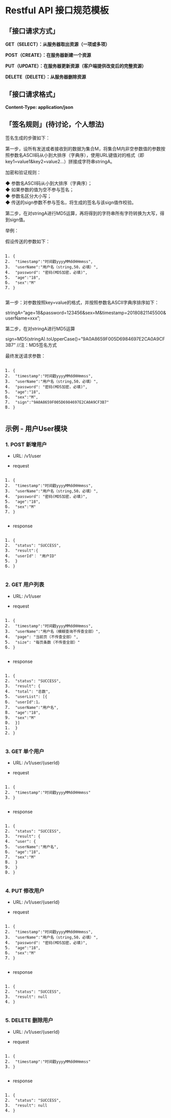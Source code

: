 <!DOCTYPE html> <html lang="zh"> <head> <meta charset="utf-8"/> <link rel="shortcut icon" href="http://www.mdeditor.com/images/logos/favicon.ico" type="image/x-icon"/> </head> <body><h1 id="h1-restful-api-"><a name="Restful API 接口规范模板" class="reference-link"></a><span class="header-link octicon octicon-link"></span>Restful API 接口规范模板</h1><h2 id="h2--"><a name="「接口请求方式」" class="reference-link"></a><span class="header-link octicon octicon-link"></span>「接口请求方式」</h2><p><strong>GET（SELECT）：从服务器取出资源（一项或多项）</strong></p> <p><strong>POST（CREATE）：在服务器新建一个资源</strong></p> <p><strong>PUT（UPDATE）：在服务器更新资源（客户端提供改变后的完整资源）</strong></p> <p><strong>DELETE（DELETE）：从服务器删除资源</strong></p> <h2 id="h2--"><a name="「接口请求格式」" class="reference-link"></a><span class="header-link octicon octicon-link"></span>「接口请求格式」</h2><p><strong>Content-Type: application/json</strong></p> <h2 id="h2--"><a name="「签名规则」(待讨论，个人想法)" class="reference-link"></a><span class="header-link octicon octicon-link"></span>「签名规则」(待讨论，个人想法)</h2><p>签名生成的步骤如下：</p> <p>第一步，设所有发送或者接收到的数据为集合M，将集合M内非空参数值的参数按照参数名ASCII码从小到大排序（字典序），使用URL键值对的格式（即key1=value1&amp;key2=value2…）拼接成字符串stringA。</p> <p>加密和验证规则：</p> <p>◆ 参数名ASCII码从小到大排序（字典序）；<br>◆ 如果参数的值为空不参与签名；<br>◆ 参数名区分大小写；<br>◆ 传送的sign参数不参与签名，将生成的签名与该sign值作校验。 </p><p>第二步，在对stringA进行MD5运算，再将得到的字符串所有字符转换为大写，得到sign值。</p> <p>举例：</p> <p>假设传送的参数如下：</p> <pre class="prettyprint linenums prettyprinted" style=""><ol class="linenums"><li class="L0"><code class="lang-json"><span class="pun">{</span></code></li><li class="L1"><code class="lang-json"><span class="pln"> </span><span class="str">"timestamp"</span><span class="pun">:</span><span class="str">"时间戳yyyyMMddHHmmss"</span><span class="pun">,</span></code></li><li class="L2"><code class="lang-json"><span class="pln"> </span><span class="str">"userName"</span><span class="pun">:</span><span class="str">"用户名（string,50，必填）"</span><span class="pun">,</span></code></li><li class="L3"><code class="lang-json"><span class="pln"> </span><span class="str">"password"</span><span class="pun">:</span><span class="pln"> </span><span class="str">"密码(MD5加密，必填)"</span><span class="pun">,</span></code></li><li class="L4"><code class="lang-json"><span class="pln"> </span><span class="str">"age"</span><span class="pun">:</span><span class="str">"18"</span><span class="pun">,</span></code></li><li class="L5"><code class="lang-json"><span class="pln"> </span><span class="str">"sex"</span><span class="pun">:</span><span class="str">"M"</span></code></li><li class="L6"><code class="lang-json"><span class="pun">}</span></code></li></ol></pre> <p>第一步：对参数按照key=value的格式，并按照参数名ASCII字典序排序如下：</p> <p>stringA=”age=18&amp;password=123456&amp;sex=M&amp;timestamp=20180821145500&amp;userName=xxx”;</p> <p>第二步，在对stringA进行MD5运算</p> <p>sign=MD5(stringA).toUpperCase()=”9A0A8659F005D6984697E2CA0A9CF3B7” //注：MD5签名方式</p> <p>最终发送请求参数：</p> <pre class="prettyprint linenums prettyprinted" style=""><ol class="linenums"><li class="L0"><code class="lang-json"><span class="pun">{</span></code></li><li class="L1"><code class="lang-json"><span class="pln"> </span><span class="str">"timestamp"</span><span class="pun">:</span><span class="str">"时间戳yyyyMMddHHmmss"</span><span class="pun">,</span></code></li><li class="L2"><code class="lang-json"><span class="pln"> </span><span class="str">"userName"</span><span class="pun">:</span><span class="str">"用户名（string,50，必填）"</span><span class="pun">,</span></code></li><li class="L3"><code class="lang-json"><span class="pln"> </span><span class="str">"password"</span><span class="pun">:</span><span class="pln"> </span><span class="str">"密码(MD5加密，必填)"</span><span class="pun">,</span></code></li><li class="L4"><code class="lang-json"><span class="pln"> </span><span class="str">"age"</span><span class="pun">:</span><span class="str">"18"</span><span class="pun">,</span></code></li><li class="L5"><code class="lang-json"><span class="pln"> </span><span class="str">"sex"</span><span class="pun">:</span><span class="str">"M"</span><span class="pun">,</span></code></li><li class="L6"><code class="lang-json"><span class="pln"> </span><span class="str">"sign"</span><span class="pun">:</span><span class="str">"9A0A8659F005D6984697E2CA0A9CF3B7"</span></code></li><li class="L7"><code class="lang-json"><span class="pun">}</span></code></li></ol></pre> <h2 id="h2--user-"><a name="示例 - 用户User模块" class="reference-link"></a><span class="header-link octicon octicon-link"></span>示例 - 用户User模块</h2><h3 id="h3-1-post-"><a name="1. POST 新增用户" class="reference-link"></a><span class="header-link octicon octicon-link"></span>1. POST 新增用户</h3><ul> <li><p>URL: /v1/user</p> </li><li><p>request</p> </li></ul> <pre class="prettyprint linenums prettyprinted" style=""><ol class="linenums"><li class="L0"><code class="lang-json"><span class="pun">{</span></code></li><li class="L1"><code class="lang-json"><span class="pln"> </span><span class="str">"timestamp"</span><span class="pun">:</span><span class="str">"时间戳yyyyMMddHHmmss"</span><span class="pun">,</span></code></li><li class="L2"><code class="lang-json"><span class="pln"> </span><span class="str">"userName"</span><span class="pun">:</span><span class="str">"用户名（string,50，必填）"</span><span class="pun">,</span></code></li><li class="L3"><code class="lang-json"><span class="pln"> </span><span class="str">"password"</span><span class="pun">:</span><span class="pln"> </span><span class="str">"密码(MD5加密，必填)"</span><span class="pun">,</span></code></li><li class="L4"><code class="lang-json"><span class="pln"> </span><span class="str">"age"</span><span class="pun">:</span><span class="str">"18"</span><span class="pun">,</span></code></li><li class="L5"><code class="lang-json"><span class="pln"> </span><span class="str">"sex"</span><span class="pun">:</span><span class="str">"M"</span></code></li><li class="L6"><code class="lang-json"><span class="pun">}</span></code></li></ol></pre> <ul> <li>response</li></ul> <pre class="prettyprint linenums prettyprinted" style=""><ol class="linenums"><li class="L0"><code class="lang-json"><span class="pun">{</span></code></li><li class="L1"><code class="lang-json"><span class="pln"> </span><span class="str">"status"</span><span class="pun">:</span><span class="pln"> </span><span class="str">"SUCCESS"</span><span class="pun">,</span></code></li><li class="L2"><code class="lang-json"><span class="pln"> </span><span class="str">"result"</span><span class="pun">:{</span></code></li><li class="L3"><code class="lang-json"><span class="pln"> </span><span class="str">"userId"</span><span class="pun">：</span><span class="pln"> </span><span class="str">"用户ID"</span></code></li><li class="L4"><code class="lang-json"><span class="pln"> </span><span class="pun">}</span></code></li><li class="L5"><code class="lang-json"><span class="pun">}</span></code></li></ol></pre> <h3 id="h3-2-get-"><a name="2. GET 用户列表" class="reference-link"></a><span class="header-link octicon octicon-link"></span>2. GET 用户列表</h3><ul> <li><p>URL: /v1/user</p> </li><li><p>request</p> </li></ul> <pre class="prettyprint linenums prettyprinted" style=""><ol class="linenums"><li class="L0"><code class="lang-json"><span class="pun">{</span></code></li><li class="L1"><code class="lang-json"><span class="pln"> </span><span class="str">"timestamp"</span><span class="pun">:</span><span class="str">"时间戳yyyyMMddHHmmss"</span><span class="pun">,</span></code></li><li class="L2"><code class="lang-json"><span class="pln"> </span><span class="str">"userName"</span><span class="pun">:</span><span class="str">"用户名（模糊查询不传查全部）"</span><span class="pun">,</span></code></li><li class="L3"><code class="lang-json"><span class="pln"> </span><span class="str">"page"</span><span class="pun">:</span><span class="pln"> </span><span class="str">"当前页（不传查全部）"</span><span class="pun">,</span></code></li><li class="L4"><code class="lang-json"><span class="pln"> </span><span class="str">"size"</span><span class="pun">:</span><span class="pln"> </span><span class="str">"每页条数（不传查全部）"</span></code></li><li class="L5"><code class="lang-json"><span class="pun">}</span></code></li></ol></pre> <ul> <li>response</li></ul> <pre class="prettyprint linenums prettyprinted" style=""><ol class="linenums"><li class="L0"><code class="lang-json"><span class="pun">{</span></code></li><li class="L1"><code class="lang-json"><span class="pln"> </span><span class="str">"status"</span><span class="pun">:</span><span class="pln"> </span><span class="str">"SUCCESS"</span><span class="pun">,</span></code></li><li class="L2"><code class="lang-json"><span class="pln"> </span><span class="str">"result"</span><span class="pun">:</span><span class="pln"> </span><span class="pun">{</span></code></li><li class="L3"><code class="lang-json"><span class="pln"> </span><span class="str">"total"</span><span class="pun">:</span><span class="pln"> </span><span class="str">"总数"</span><span class="pun">,</span></code></li><li class="L4"><code class="lang-json"><span class="pln"> </span><span class="str">"userList"</span><span class="pun">:</span><span class="pln"> </span><span class="pun">[{</span></code></li><li class="L5"><code class="lang-json"><span class="pln"> </span><span class="str">"userId"</span><span class="pun">:</span><span class="lit">1</span><span class="pun">，</span></code></li><li class="L6"><code class="lang-json"><span class="pln"> </span><span class="str">"userName"</span><span class="pun">:</span><span class="str">"用户名"</span><span class="pun">,</span></code></li><li class="L7"><code class="lang-json"><span class="pln"> </span><span class="str">"age"</span><span class="pun">:</span><span class="str">"18"</span><span class="pun">,</span></code></li><li class="L8"><code class="lang-json"><span class="pln"> </span><span class="str">"sex"</span><span class="pun">:</span><span class="str">"M"</span></code></li><li class="L9"><code class="lang-json"><span class="pln"> </span><span class="pun">}]</span></code></li><li class="L0"><code class="lang-json"><span class="pln"> </span><span class="pun">}</span></code></li><li class="L1"><code class="lang-json"><span class="pun">}</span></code></li></ol></pre> <h3 id="h3-3-get-"><a name="3. GET 单个用户" class="reference-link"></a><span class="header-link octicon octicon-link"></span>3. GET 单个用户</h3><ul> <li><p>URL: /v1/user/{userId}</p> </li><li><p>request</p> </li></ul> <pre class="prettyprint linenums prettyprinted" style=""><ol class="linenums"><li class="L0"><code class="lang-json"><span class="pun">{</span></code></li><li class="L1"><code class="lang-json"><span class="pln"> </span><span class="str">"timestamp"</span><span class="pun">:</span><span class="str">"时间戳yyyyMMddHHmmss"</span></code></li><li class="L2"><code class="lang-json"><span class="pun">}</span></code></li></ol></pre> <ul> <li>response</li></ul> <pre class="prettyprint linenums prettyprinted" style=""><ol class="linenums"><li class="L0"><code class="lang-json"><span class="pun">{</span></code></li><li class="L1"><code class="lang-json"><span class="pln"> </span><span class="str">"status"</span><span class="pun">:</span><span class="pln"> </span><span class="str">"SUCCESS"</span><span class="pun">,</span></code></li><li class="L2"><code class="lang-json"><span class="pln"> </span><span class="str">"result"</span><span class="pun">:</span><span class="pln"> </span><span class="pun">{</span></code></li><li class="L3"><code class="lang-json"><span class="pln"> </span><span class="str">"user"</span><span class="pun">:</span><span class="pln"> </span><span class="pun">{</span></code></li><li class="L4"><code class="lang-json"><span class="pln"> </span><span class="str">"userName"</span><span class="pun">:</span><span class="str">"用户名"</span><span class="pun">,</span></code></li><li class="L5"><code class="lang-json"><span class="pln"> </span><span class="str">"age"</span><span class="pun">:</span><span class="str">"18"</span><span class="pun">,</span></code></li><li class="L6"><code class="lang-json"><span class="pln"> </span><span class="str">"sex"</span><span class="pun">:</span><span class="str">"M"</span></code></li><li class="L7"><code class="lang-json"><span class="pln"> </span><span class="pun">}</span></code></li><li class="L8"><code class="lang-json"><span class="pln"> </span><span class="pun">}</span></code></li><li class="L9"><code class="lang-json"><span class="pun">}</span></code></li></ol></pre> <h3 id="h3-4-put-"><a name="4. PUT 修改用户" class="reference-link"></a><span class="header-link octicon octicon-link"></span>4. PUT 修改用户</h3><ul> <li><p>URL: /v1/user/{userId}</p> </li><li><p>request</p> </li></ul> <pre class="prettyprint linenums prettyprinted" style=""><ol class="linenums"><li class="L0"><code class="lang-json"><span class="pun">{</span></code></li><li class="L1"><code class="lang-json"><span class="pln"> </span><span class="str">"timestamp"</span><span class="pun">:</span><span class="str">"时间戳yyyyMMddHHmmss"</span><span class="pun">,</span></code></li><li class="L2"><code class="lang-json"><span class="pln"> </span><span class="str">"userName"</span><span class="pun">:</span><span class="str">"用户名（string,50，必填）"</span><span class="pun">,</span></code></li><li class="L3"><code class="lang-json"><span class="pln"> </span><span class="str">"password"</span><span class="pun">:</span><span class="pln"> </span><span class="str">"密码(MD5加密，必填)"</span><span class="pun">,</span></code></li><li class="L4"><code class="lang-json"><span class="pln"> </span><span class="str">"age"</span><span class="pun">:</span><span class="str">"18"</span><span class="pun">,</span></code></li><li class="L5"><code class="lang-json"><span class="pln"> </span><span class="str">"sex"</span><span class="pun">:</span><span class="str">"M"</span></code></li><li class="L6"><code class="lang-json"><span class="pun">}</span></code></li></ol></pre> <ul> <li>response</li></ul> <pre class="prettyprint linenums prettyprinted" style=""><ol class="linenums"><li class="L0"><code class="lang-json"><span class="pun">{</span></code></li><li class="L1"><code class="lang-json"><span class="pln"> </span><span class="str">"status"</span><span class="pun">:</span><span class="pln"> </span><span class="str">"SUCCESS"</span><span class="pun">,</span></code></li><li class="L2"><code class="lang-json"><span class="pln"> </span><span class="str">"result"</span><span class="pun">:</span><span class="pln"> </span><span class="kwd">null</span></code></li><li class="L3"><code class="lang-json"><span class="pun">}</span></code></li></ol></pre> <h3 id="h3-5-delete-"><a name="5. DELETE 删除用户" class="reference-link"></a><span class="header-link octicon octicon-link"></span>5. DELETE 删除用户</h3><ul> <li><p>URL: /v1/user/{userId}</p> </li><li><p>request</p> </li></ul> <pre class="prettyprint linenums prettyprinted" style=""><ol class="linenums"><li class="L0"><code class="lang-json"><span class="pun">{</span></code></li><li class="L1"><code class="lang-json"><span class="pln"> </span><span class="str">"timestamp"</span><span class="pun">:</span><span class="str">"时间戳yyyyMMddHHmmss"</span></code></li><li class="L2"><code class="lang-json"><span class="pun">}</span></code></li></ol></pre> <ul> <li>response</li></ul> <pre class="prettyprint linenums prettyprinted" style=""><ol class="linenums"><li class="L0"><code class="lang-json"><span class="pun">{</span></code></li><li class="L1"><code class="lang-json"><span class="pln"> </span><span class="str">"status"</span><span class="pun">:</span><span class="pln"> </span><span class="str">"SUCCESS"</span><span class="pun">,</span></code></li><li class="L2"><code class="lang-json"><span class="pln"> </span><span class="str">"result"</span><span class="pun">:</span><span class="pln"> </span><span class="kwd">null</span></code></li><li class="L3"><code class="lang-json"><span class="pun">}</span></code></li></ol></pre> </body> </html>

